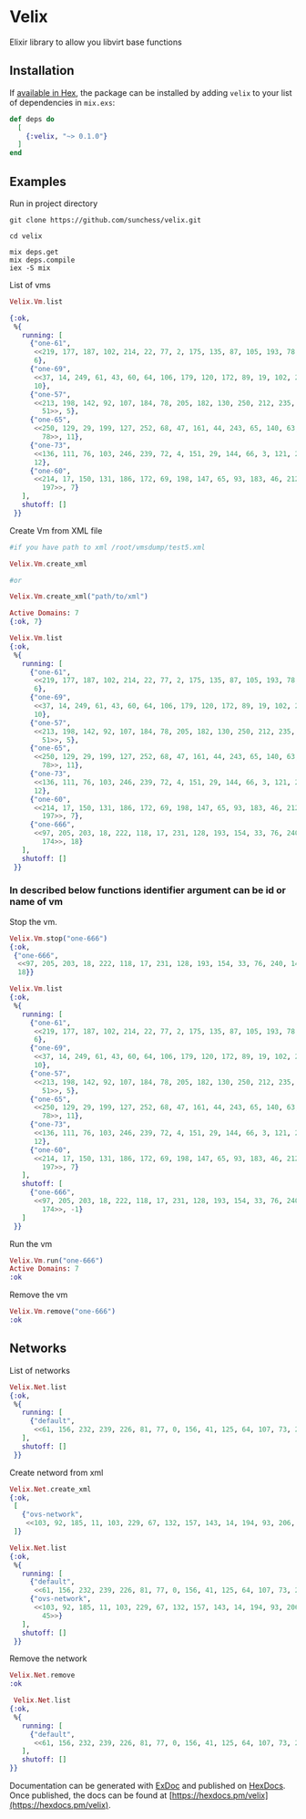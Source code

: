 # Velix

Elixir library to allow you libvirt base functions

## Installation

If [available in Hex](https://hex.pm/docs/publish), the package can be installed
by adding `velix` to your list of dependencies in `mix.exs`:

```elixir
def deps do
  [
    {:velix, "~> 0.1.0"}
  ]
end
```


## Examples

Run in project directory

```
git clone https://github.com/sunchess/velix.git

cd velix

mix deps.get
mix deps.compile
iex -S mix
```

List of vms

```elixir
Velix.Vm.list

{:ok,
 %{
   running: [
     {"one-61",
      <<219, 177, 187, 102, 214, 22, 77, 2, 175, 135, 87, 105, 193, 78, 17, 61>>,
      6},
     {"one-69",
      <<37, 14, 249, 61, 43, 60, 64, 106, 179, 120, 172, 89, 19, 102, 238, 101>>,
      10},
     {"one-57",
      <<213, 198, 142, 92, 107, 184, 78, 205, 182, 130, 250, 212, 235, 67, 184,
        51>>, 5},
     {"one-65",
      <<250, 129, 29, 199, 127, 252, 68, 47, 161, 44, 243, 65, 140, 63, 218,
        78>>, 11},
     {"one-73",
      <<136, 111, 76, 103, 246, 239, 72, 4, 151, 29, 144, 66, 3, 121, 253, 191>>,
      12},
     {"one-60",
      <<214, 17, 150, 131, 186, 172, 69, 198, 147, 65, 93, 183, 46, 212, 250,
        197>>, 7}
   ],
   shutoff: []
 }}
```

Create Vm from XML file

```elixir
#if you have path to xml /root/vmsdump/test5.xml

Velix.Vm.create_xml

#or

Velix.Vm.create_xml("path/to/xml")

Active Domains: 7
{:ok, 7}

Velix.Vm.list
{:ok,
 %{
   running: [
     {"one-61",
      <<219, 177, 187, 102, 214, 22, 77, 2, 175, 135, 87, 105, 193, 78, 17, 61>>,
      6},
     {"one-69",
      <<37, 14, 249, 61, 43, 60, 64, 106, 179, 120, 172, 89, 19, 102, 238, 101>>,
      10},
     {"one-57",
      <<213, 198, 142, 92, 107, 184, 78, 205, 182, 130, 250, 212, 235, 67, 184,
        51>>, 5},
     {"one-65",
      <<250, 129, 29, 199, 127, 252, 68, 47, 161, 44, 243, 65, 140, 63, 218,
        78>>, 11},
     {"one-73",
      <<136, 111, 76, 103, 246, 239, 72, 4, 151, 29, 144, 66, 3, 121, 253, 191>>,
      12},
     {"one-60",
      <<214, 17, 150, 131, 186, 172, 69, 198, 147, 65, 93, 183, 46, 212, 250,
        197>>, 7},
     {"one-666",
      <<97, 205, 203, 18, 222, 118, 17, 231, 128, 193, 154, 33, 76, 240, 147,
        174>>, 18}
   ],
   shutoff: []
 }}
```

### In described below functions identifier argument can be id or name of vm

Stop the vm.


```elixir
Velix.Vm.stop("one-666")
{:ok,
 {"one-666",
  <<97, 205, 203, 18, 222, 118, 17, 231, 128, 193, 154, 33, 76, 240, 147, 174>>,
  18}}

Velix.Vm.list
{:ok,
 %{
   running: [
     {"one-61",
      <<219, 177, 187, 102, 214, 22, 77, 2, 175, 135, 87, 105, 193, 78, 17, 61>>,
      6},
     {"one-69",
      <<37, 14, 249, 61, 43, 60, 64, 106, 179, 120, 172, 89, 19, 102, 238, 101>>,
      10},
     {"one-57",
      <<213, 198, 142, 92, 107, 184, 78, 205, 182, 130, 250, 212, 235, 67, 184,
        51>>, 5},
     {"one-65",
      <<250, 129, 29, 199, 127, 252, 68, 47, 161, 44, 243, 65, 140, 63, 218,
        78>>, 11},
     {"one-73",
      <<136, 111, 76, 103, 246, 239, 72, 4, 151, 29, 144, 66, 3, 121, 253, 191>>,
      12},
     {"one-60",
      <<214, 17, 150, 131, 186, 172, 69, 198, 147, 65, 93, 183, 46, 212, 250,
        197>>, 7}
   ],
   shutoff: [
     {"one-666",
      <<97, 205, 203, 18, 222, 118, 17, 231, 128, 193, 154, 33, 76, 240, 147,
        174>>, -1}
   ]
 }}
```

Run the vm

```elixir
Velix.Vm.run("one-666")
Active Domains: 7
:ok
```

Remove the vm

```elixir
Velix.Vm.remove("one-666")
:ok
```

## Networks

List of networks

```elixir
Velix.Net.list
{:ok,
 %{
   running: [
     {"default",
      <<61, 156, 232, 239, 226, 81, 77, 0, 156, 41, 125, 64, 107, 73, 240, 209>>}
   ],
   shutoff: []
 }}
```

Create netword from xml

```elixir
Velix.Net.create_xml
{:ok,
 [
   {"ovs-network",
    <<103, 92, 185, 11, 103, 229, 67, 132, 157, 143, 14, 194, 93, 206, 68, 45>>}
 ]}

Velix.Net.list
{:ok,
 %{
   running: [
     {"default",
      <<61, 156, 232, 239, 226, 81, 77, 0, 156, 41, 125, 64, 107, 73, 240, 209>>},
     {"ovs-network",
      <<103, 92, 185, 11, 103, 229, 67, 132, 157, 143, 14, 194, 93, 206, 68,
        45>>}
   ],
   shutoff: []
 }}
```

Remove the network

```elixir
Velix.Net.remove
:ok

 Velix.Net.list
{:ok,
 %{
   running: [
     {"default",
      <<61, 156, 232, 239, 226, 81, 77, 0, 156, 41, 125, 64, 107, 73, 240, 209>>}
   ],
   shutoff: []
}}
```


Documentation can be generated with [ExDoc](https://github.com/elixir-lang/ex_doc)
and published on [HexDocs](https://hexdocs.pm). Once published, the docs can
be found at [https://hexdocs.pm/velix](https://hexdocs.pm/velix).

